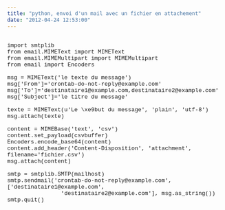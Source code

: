 ```yaml
---
title: "python, envoi d'un mail avec un fichier en attachement"
date: "2012-04-24 12:53:00"
---
```

<pre><code><span style="font-family: &quot;Courier New&quot;,Courier,monospace;font-size: small;">
import smtplib
from email.MIMEText import MIMEText
from email.MIMEMultipart import MIMEMultipart
from email import Encoders

msg = MIMEText('le texte du message')
msg['From']='crontab-do-not-reply@example.com'
msg['To']='destinataire1@example.com,destinataire2@example.com'
msg['Subject']='le titre du message'

texte = MIMEText(u'Le \xe9but du message', 'plain', 'utf-8')
msg.attach(texte)

content = MIMEBase('text', 'csv')
content.set_payload(csvbuffer)
Encoders.encode_base64(content)
content.add_header('Content-Disposition', 'attachment', filename='fichier.csv')
msg.attach(content)

smtp = smtplib.SMTP(mailhost)
smtp.sendmail('crontab-do-not-reply@example.com', ['destinataire1@example.com', 
                'destinataire2@example.com'], msg.as_string())
smtp.quit()
</code></span></pre>
